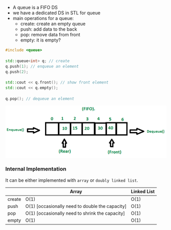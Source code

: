 - A queue is a FIFO DS
- we have a dedicated DS in STL for queue
- main operations for a queue:
  - create: create an empty queue
  - push: add data to the back
  - pop: remove data from front
  - empty: it is empty?

```cpp
#include <queue>

std::queue<int> q; // create
q.push(1); // enqueue an element
q.push(2);

std::cout << q.front(); // show front element
std::cout << q.empty();

q.pop(); // dequeue an element
```

![](/images/queue.png)

### Internal Implementation

It can be either implemented with `array` or `doubly linked list`.

|        | Array                                           | Linked List |
| ------ | ----------------------------------------------- | ----------- |
| create | O(1)                                            | O(1)        |
| push   | O(1) [occasionally need to double the capacity] | O(1)        |
| pop    | O(1) [occasionally need to shrink the capacity] | O(1)        |
| empty  | O(1)                                            | O(1)        |
